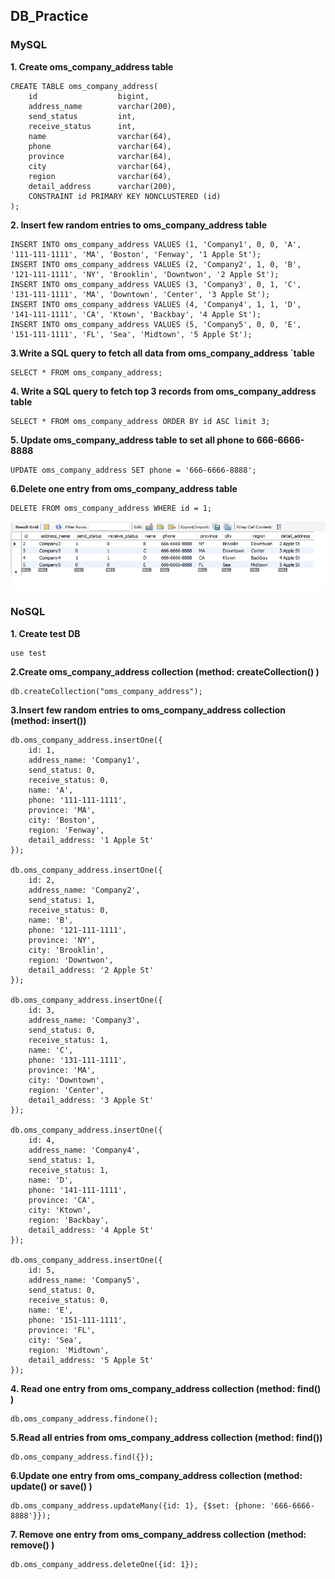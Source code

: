 ## DB_Practice

### MySQL
**1. Create oms_company_address table**
```mysql
CREATE TABLE oms_company_address(
    id               	bigint,
    address_name		varchar(200),
	send_status			int,
    receive_status 		int,
    name 				varchar(64),
    phone 				varchar(64),
    province 			varchar(64),
    city 				varchar(64),
    region 				varchar(64),
    detail_address 		varchar(200),
    CONSTRAINT id PRIMARY KEY NONCLUSTERED (id)
);
```

**2. Insert few random entries to oms_company_address table**
```mysql
INSERT INTO oms_company_address VALUES (1, 'Company1', 0, 0, 'A', '111-111-1111', 'MA', 'Boston', 'Fenway', '1 Apple St');
INSERT INTO oms_company_address VALUES (2, 'Company2', 1, 0, 'B', '121-111-1111', 'NY', 'Brooklin', 'Downtwon', '2 Apple St');
INSERT INTO oms_company_address VALUES (3, 'Company3', 0, 1, 'C', '131-111-1111', 'MA', 'Downtown', 'Center', '3 Apple St');
INSERT INTO oms_company_address VALUES (4, 'Company4', 1, 1, 'D', '141-111-1111', 'CA', 'Ktown', 'Backbay', '4 Apple St');
INSERT INTO oms_company_address VALUES (5, 'Company5', 0, 0, 'E', '151-111-1111', 'FL', 'Sea', 'Midtown', '5 Apple St');
```

**3.Write a SQL query to fetch all data from oms_company_address `table**
```mysql
SELECT * FROM oms_company_address;
```

**4. Write a SQL query to fetch top 3 records from oms_company_address table**
```mysql
SELECT * FROM oms_company_address ORDER BY id ASC limit 3;
```

**5. Update oms_company_address table to set all phone to 666-6666-8888**
```mysql
UPDATE oms_company_address SET phone = '666-6666-8888';

```
**6.Delete one entry from oms_company_address table**
```mysql
DELETE FROM oms_company_address WHERE id = 1;
```

![img.png](MySQL_scrshot.png)

### NoSQL
**1. Create test DB**
```mysql
use test
```

**2.Create oms_company_address collection (method: createCollection() )**
```mysql
db.createCollection("oms_company_address");
```

**3.Insert few random entries to oms_company_address collection (method: insert())**
```mysql
db.oms_company_address.insertOne({
    id: 1,
    address_name: 'Company1',
    send_status: 0,
    receive_status: 0,
    name: 'A',
    phone: '111-111-1111',
    province: 'MA',
    city: 'Boston',
    region: 'Fenway',
    detail_address: '1 Apple St'
});

db.oms_company_address.insertOne({
    id: 2,
    address_name: 'Company2',
    send_status: 1,
    receive_status: 0,
    name: 'B',
    phone: '121-111-1111',
    province: 'NY',
    city: 'Brooklin',
    region: 'Downtwon',
    detail_address: '2 Apple St'
});

db.oms_company_address.insertOne({
    id: 3,
    address_name: 'Company3',
    send_status: 0,
    receive_status: 1,
    name: 'C',
    phone: '131-111-1111',
    province: 'MA',
    city: 'Downtown',
    region: 'Center',
    detail_address: '3 Apple St'
});

db.oms_company_address.insertOne({
    id: 4,
    address_name: 'Company4',
    send_status: 1,
    receive_status: 1,
    name: 'D',
    phone: '141-111-1111',
    province: 'CA',
    city: 'Ktown',
    region: 'Backbay',
    detail_address: '4 Apple St'
});

db.oms_company_address.insertOne({
    id: 5,
    address_name: 'Company5',
    send_status: 0,
    receive_status: 0,
    name: 'E',
    phone: '151-111-1111',
    province: 'FL',
    city: 'Sea',
    region: 'Midtown',
    detail_address: '5 Apple St'
});
```

**4. Read one entry from oms_company_address collection (method: find() )**
```mysql
db.oms_company_address.findone();
```

**5.Read all entries from oms_company_address collection (method: find())**
```mysql
db.oms_company_address.find({});

```
**6.Update one entry from oms_company_address collection (method: update() or save() )**
```mysql
db.oms_company_address.updateMany({id: 1}, {$set: {phone: '666-6666-8888'}});
```

**7. Remove one entry from oms_company_address collection (method: remove() )**
```mysql
db.oms_company_address.deleteOne({id: 1});
```
